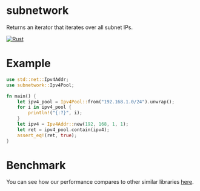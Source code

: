 # subnetwork

Returns an iterator that iterates over all subnet IPs.

[![Rust](https://github.com/rikonaka/subnetwork-rs/actions/workflows/rust.yml/badge.svg?branch=main)](https://github.com/rikonaka/subnetwork-rs/actions/workflows/rust.yml)

# Example

```rust
use std::net::Ipv4Addr;
use subnetwork::Ipv4Pool;

fn main() {
    let ipv4_pool = Ipv4Pool::from("192.168.1.0/24").unwrap();
    for i in ipv4_pool {
        println!("{:?}", i);
    }
    let ipv4 = Ipv4Addr::new(192, 168, 1, 1);
    let ret = ipv4_pool.contain(ipv4);
    assert_eq!(ret, true);
}
```

# Benchmark

You can see how our performance compares to other similar libraries [here](./benchmark/README.md).
